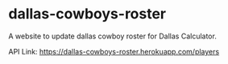 # dallas-cowboys-roster

A website to update dallas cowboy roster for Dallas Calculator. 

API Link: 
https://dallas-cowboys-roster.herokuapp.com/players